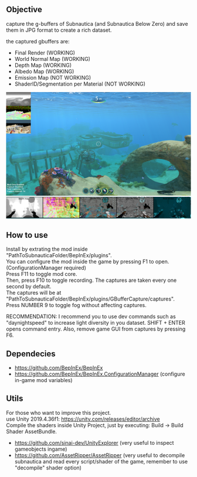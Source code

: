 ## Objective

capture the g-buffers of Subnautica (and Subnautica Below Zero) and save them in JPG format to create a rich dataset.  

the captured gbuffers are:  
- Final Render (WORKING)  
- World Normal Map (WORKING)  
- Depth Map (WORKING)  
- Albedo Map (WORKING)  
- Emission Map (NOT WORKING)  
- ShaderID/Segmentation per Material (NOT WORKING)  

![alt text](readme_images/gbuffers.png)  
![alt text](readme_images/gbuffers2.png)  

## How to use  

Install by extrating the mod inside "PathToSubnauticaFolder/BepInEx/plugins".  
You can configure the mod inside the game by pressing F1 to open. (ConfigurationManager required)  
Press F11 to toggle mod core.  
Then, press F10 to toggle recording. 
The captures are taken every one second by default.  
The captures will be at "PathToSubnauticaFolder/BepInEx/plugins/GBufferCapture/captures".  
Press NUMBER 9 to toggle fog without affecting captures.  
  
RECOMMENDATION: I recommend you to use dev commands such as "daynightspeed" to increase light diversity in you dataset. SHIFT + ENTER opens command entry. Also, remove game GUI from captures by pressing F6.  

## Dependecies

- https://github.com/BepInEx/BepInEx  
- https://github.com/BepInEx/BepInEx.ConfigurationManager (configure in-game mod variables)  

## Utils

For those who want to improve this project.  
use Unity 2019.4.36f1: https://unity.com/releases/editor/archive  
Compile the shaders inside Unity Project, just by executing: Build -> Build Shader AssetBundle.  

- https://github.com/sinai-dev/UnityExplorer (very useful to inspect gameobjects ingame)  
- https://github.com/AssetRipper/AssetRipper (very useful to decompile subnautica and read every script/shader of the game, remember to use "decompile" shader option)  
